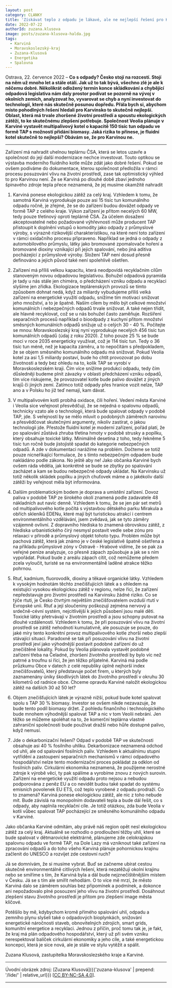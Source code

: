 ```yaml
---
layout: post
category: CLANKY
title: 'Získávat teplo z odpadu je lákavé, ale ne nejlepší řešení pro Karvinsko'		
date: 2022-07-22
authorId: zuzana.klusova		
image: posts/zuzana-klusova-halda.jpg
tags:				
  - Karviná		
  - Moravskoslezský-kraj		
  - Zuzana-Klusová
  - Energetika
  - Spalovna
---
```


Ostrava, 22. července 2022 – **Co s odpady? Česko stojí na rozcestí. Stojí na něm už mnoho let a stále otálí. Jak už to tak bývá, všechno zlé je ale k něčemu dobré. Několikrát odložený termín konce skládkování a chybějící odpadová legislativa nám daly prostor podívat se pozorně na vývoj v okolních zemích, analyzovat ho, vyvarovat se chyb a nyní investovat do technologií, které nás skutečně posunou dopředu. Přála bych si, abychom místo pohodlných řešení hledali pro Karvinsko to skutečně nejlepší. Oblast, která má trvale zhoršené životní prostředí a spoustu ekologických zátěží, to ke skutečnému zlepšení potřebuje. Společnost Veolia plánuje v Karviné vystavět multipalivový kotel o kapacitě 150 tisíc tun odpadu ve formě TAP s možností přidání biomasy. Jaká rizika to přinese, je fluidní kotel skutečně to nejlepší? Obávám se, že pro Karvinou ne.**

<hr />

Zařízení má nahradit uhelnou teplárnu ČSA, která se letos uzavře a společnost do její další modernizace nechce investovat. Touto optikou se výstavba moderního fluidního kotle může zdát jako dobré řešení. Pokud se ovšem podíváme do dokumentace, kterou společnost předložila v rámci procesu posuzování vlivu na životní prostředí, zase tak optimistický výhled to pro Karvinou není. Že se Karviná po dlouhé době zbaví jednoho špinavého zdroje tepla přece neznamená, že jej musíme okamžitě nahradit

1. Karviná ponese ekologickou zátěž za celý kraj. Vzhledem k tomu, že samotná Karviná vyprodukuje pouze asi 15 tisíc tun komunálního odpadu ročně, je zřejmé, že se do zařízení budou dovážet odpady ve formě TAP z celého kraje. Výkon zařízení je přitom necelých 60 MW, tedy pouze třetinový oproti teplárně ČSA. Za účelem dosažení akceptovatelné nebo požadované výhřevnosti může producent TAP přistoupit k doplnění vstupů o komodity jako odpady z průmyslové výroby, s výrazně rizikovější charakteristikou, na které není toto zařízení v rámci oxidačního procesu připraveno. Například se jedná o odpady z automobilového průmyslu, látky jako bromované zpomalovače hoření a bromované dioxiny vznikající  při jejich spalování, nebo jiná aditiva pocházející z průmyslové výroby. Složení TAP není dosud přesně definováno a jejich původ také není spolehlivě ošetřen.

2. Zařízení má příliš velkou kapacitu, která neodpovídá recyklačním cílům stanoveným novou odpadovou legislativou. Bohužel odpadová pyramida je tady u nás stále jen chiméra, o předcházení vzniku odpadu a recyklaci slyšíme jen zřídka. Ekologizace teplárenských provozů se tímto způsobem dohnat nedá, když za miliardy vybudujeme příliš velká zařízení na energetické využití odpadu, snížíme tím motivaci snižovat jeho množství, a to je špatně. Naším cílem by mělo být celkové množství komunálních i nebezpečných odpadů trvale snižovat. A také nejen třídit, ale hlavně recyklovat, což se u nás bohužel často zaměňuje. Rozšíření separačních procesů například o bioodpady z kuchyní přitom množství směsných komunálních odpadů snižuje už o celých 30 - 40 %. Počítejte se mnou: Moravskoslezský kraj nyní vyprodukuje necelých 456 tisíc tun komunálních odpadů (údaj z roku 2020). Z toho pouze 25 % se bude moci v roce 2035 energeticky využívat, což je 114 tisíc tun. Tedy o 36 tisíc tun méně, než je kapacita záměru, a to nepočítám s předpokladem, že se objem směsného komunálního odpadu má snižovat. Pokud Veolia kotel za asi 1,5 miliardy postaví, bude ho chtít provozovat po dobu životnosti a tedy bez ohledu na to, kolik TAP se vyrobí v Moravskoslezském kraji. Čím více snížíme produkci odpadu, tedy čím důsledněji budeme plnit závazky v oblasti předcházení vzniku odpadů, tím více riskujeme, že provozovatel kotle bude palivo dovážet z jiných krajů či jiných zemí. Zatímco totiž odpady přes hranice vozit nelze, TAP ano a v Polsku ho již teď nemají, kam dávat.

3. V multipalivovém kotli probíhá oxidace, čili hoření. Vedení města Karviné i Veolia sice veřejnost přesvědčují, že se nejedná o spalovnu odpadů, technicky vzato ale o technologii, která bude spalovat odpady v podobě TAP, jde. S veřejností by se mělo mluvit o podobných záměrech narovinu a přesvědčovat skutečnými argumenty, nikoliv zastírat, o jakou technologii jde. Přestože fluidní kotel je moderní zařízení, pořád platí, že po spalování zůstává zhruba třetina hmoty v podobě strusky a popílku, který obsahuje toxické látky. Minimálně desetina z toho, tedy řekněme 5 tisíc tun ročně bude jistojistě spadat do kategorie nebezpečných odpadů. A zde v dokumentaci narážíme na problém. Dočteme se totiž pouze nicneříkající formulace, že s tímto nebezpečným odpadem bude nakládáno podle zákona. No ještě aby ne! Jako občanka Karviné bych ovšem ráda věděla, jak konkrétně se bude se zbytky po spalování zacházet a kam se budou nebezpečné odpady ukládat. Na Karvinsku už totiž několik skládek popílku a jiných chuťovek máme a o jakékoliv další zátěži by veřejnost měla být informována.

4. Dalším problematickým bodem je doprava a umístění zařízení. Dovoz paliva v podobě TAP ze širokého okolí znamená podle zadavatele 48 nákladních aut navíc denně. Vzhledem k tomu, že se jen pár set metrů od multipalivového kotle počítá s výstavbou dětského parku Mirakula a obřích skleníků EDENu, které mají být turistickou atrakcí i centrem environmentálního vzdělávání, jsem zvědavá, jak se tyto záměry vzájemně ovlivní. Z dopravního hlediska to znamená obrovskou zátěž, z hlediska urbanistického čirý nesmysl postavit vedle sebe zónu pro relaxaci v přírodě a průmyslový objekt tohoto typu. Problém může být pachová zátěž, která jak známo  je v české legislativě špatně ošetřena a na příkladu průmyslové zóny v Ostravě - Hrabové vidíme, že se pak za veřejné peníze analyzuje, co přesně zápach způsobuje a jak se s ním vypořádat. Pokud bude z areálu zápach cítit, což nemůžeme předem zcela vyloučit, turisté se na environmentálně laděné atrakce těžko pohrnou.

5. Rtuť, kadmium, fluorovodík, dioxiny a těkavé organické látky. Vzhledem k vysokým hodnotám těchto znečišťujících látek a s ohledem na existující vysokou ekologickou zátěž v regionu, nelze říci, že zařízení nepředstavuje pro životní prostředí na Karvinsku žádné riziko. Co se týče rtuti, je Česko čtvrtým největším znečišťovatelem ovzduší rtutí v Evropské unii. Rtuť a její sloučeniny poškozují zejména nervový a srdečně-cévní systém, nejcitlivější k jejich působení jsou malé děti. Toxické látky přetrvávají v životním prostředí a jsou schopny putovat na dlouhé vzdálenosti. Vzhledem k tomu, že při posuzování vlivu na životní prostředí se zátěž nehodnotí kumulativně, ale posuzuje se pouze, do jaké míry tento konkrétní provoz multipalivového kotle zhorší nebo zlepší stávající situaci. Paradoxně se tak při posuzování vlivu na životní prostředí jeví jako výhodnější postavit podobné zařízení do už znečištěné lokality. Pokud by Veolia plánovala vystavět podobné zařízení třeba na Čeladné, zhoršení životního prostředí by bylo víc než patrné a troufnu si říci, že jen těžko přijatelné. Karviná má podle průzkumu Obce v datech z celé republiky úplně nejhorší index znečišťovatelů, který představuje počet firem, u kterých byly zaznamenány úniky škodlivých látek do životního prostředí v okruhu 30 kilometrů od radnice obce. Chceme opravdu Karviné naložit ekologickou zátěž na dalších 30 až 50 let?

6. Objem znečišťujících látek je výrazně nižší, pokud bude kotel spalovat spolu s TAP 30 % biomasy. Investor se ovšem nikde nezavazuje, že bude tento podíl biomasy držet. Z pohledu finančního i technologického bude mnohem výhodnější spalovat TAP a nic v tom Veolii nebrání. Jen těžko se můžeme spoléhat na to, že komerční teplárna vlastně zahraniční společnosti bude používat dražší nebo hůře dostupné palivo, když nemusí.

7. Jde o dekarbonizační řešení? Odpad v podobě TAP ve skutečnosti obsahuje asi 40 % fosilního uhlíku. Dekarbonizace neznamená odchod od uhlí, ale od spalování fosilních paliv. Vzhledem k aktuálnímu stupni vytřídění a zastoupení separačních mechanismů v rámci odpadového hospodářství nelze tento modernizační proces pokládat za odklon od fosilních paliv. Cirkulární ekonomika neznamená, že použijeme nerostné zdroje k výrobě věcí, ty pak spálíme a vyrobíme znovu z nových surovin. Zařízení na energetické využití odpadu proto nejsou a nebudou podporována z peněz EU a co nevidět budou také spadat do systému emisních povolenek EU ETS, což teplo vyrobené z odpadu prodraží. Co to znamená? Karviná ponese ekologickou zátěž, ale nic z toho nebude mít. Bude závislá na monopolním dodavateli tepla a bude dál řešit, co s odpady, aby naplnila recyklační cíle. Je totiž otázkou, zda bude Veolia v kotli vůbec spalovat TAP pocházející ze směsného komunálního odpadu v Karviné.

Jako občanka Karviné odmítám, aby právě náš region opět nesl ekologickou zátěž za celý kraj. Aktuálně se rozhodlo o prodloužení těžby uhlí, které se bude spalovat v dětmarovické elektrárně, plánujeme zde celokrajskou spalovnu odpadu ve formě TAP, na Dole Lazy má vzniknout také zařízení na zpracování odpadů a do toho všeho Karviná plánuje pohornickou krajinu začlenit do UNESCO a rozvíjet zde cestovní ruch?

Já se domnívám, že si musíme vybrat. Buď se začneme ubírat cestou skutečně environmentálně citlivých řešení, která nezatěžují okolní krajinu nebo se smíříme s tím, že Karviná byla a dál bude nejznečištěnějším místem v Česku. Já se s tím ale smířit nehodlám. O to více mě mrzí, že město Karviná dalo se záměrem souhlas bez připomínek a podmínek, a dokonce ani nepožadovalo plné posouzení jeho vlivu na životní prostředí. Dosáhnout zlepšení stavu životního prostředí je přitom pro zlepšení image města klíčové.

Potěšilo by mě, kdybychom kromě přímého spalování uhlí, odpadu a zemního plynu slyšeli také o odpadových bioplynkách, snižování energetické náročnosti staveb, obnovitelných zdrojích, smart grids, komunitní energetice a recyklaci. Jednou z příčin, proč tomu tak je, je fakt, že kraj má plán odpadového hospodářství,  který už při svém vzniku nerespektoval balíček cirkulární ekonomiky a jeho cíle, a také energetickou koncepci, která je sice nová, ale je stále ve stylu vytěžit a spálit.

Zuzana Klusová, zastupitelka Moravskoslezského kraje a Karviné.

---

Úvodní obrázek zdroj: [Zuzana Klusová]({{'zuzana-klusova' | prepend: '/lide/' | relative_url}}) \[[CC BY-NC-SA 4.0](https://creativecommons.org/licenses/by-nc-sa/4.0/deed.cs)\].

- - -
